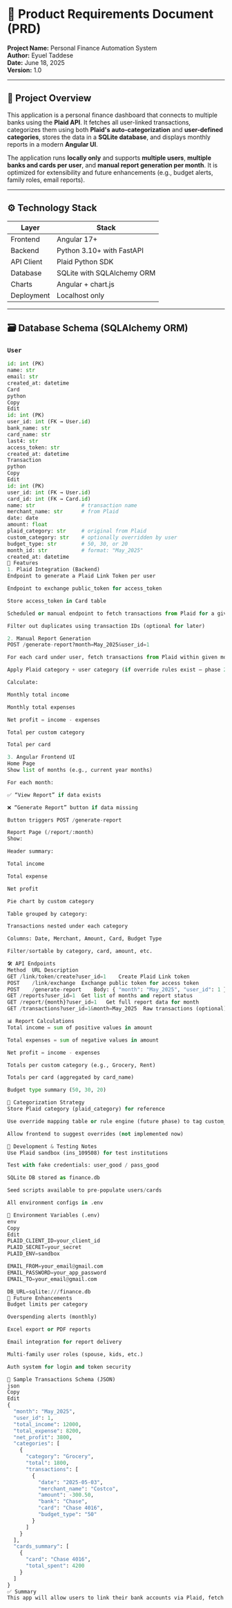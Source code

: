 # 📝 Product Requirements Document (PRD)

**Project Name:** Personal Finance Automation System  
**Author:** Eyuel Taddese  
**Date:** June 18, 2025  
**Version:** 1.0  

---

## 📌 Project Overview

This application is a personal finance dashboard that connects to multiple banks using the **Plaid API**. It fetches all user-linked transactions, categorizes them using both **Plaid's auto-categorization** and **user-defined categories**, stores the data in a **SQLite database**, and displays monthly reports in a modern **Angular UI**.

The application runs **locally only** and supports **multiple users**, **multiple banks and cards per user**, and **manual report generation per month**. It is optimized for extensibility and future enhancements (e.g., budget alerts, family roles, email reports).

---

## ⚙️ Technology Stack

| Layer       | Stack                      |
|-------------|----------------------------|
| Frontend    | Angular 17+                |
| Backend     | Python 3.10+ with FastAPI  |
| API Client  | Plaid Python SDK           |
| Database    | SQLite with SQLAlchemy ORM |
| Charts      | Angular + chart.js         |
| Deployment  | Localhost only             |

---

## 🗃️ Database Schema (SQLAlchemy ORM)

### `User`

```python
id: int (PK)
name: str
email: str
created_at: datetime
Card
python
Copy
Edit
id: int (PK)
user_id: int (FK → User.id)
bank_name: str
card_name: str
last4: str
access_token: str
created_at: datetime
Transaction
python
Copy
Edit
id: int (PK)
user_id: int (FK → User.id)
card_id: int (FK → Card.id)
name: str               # transaction name
merchant_name: str      # from Plaid
date: date
amount: float
plaid_category: str     # original from Plaid
custom_category: str    # optionally overridden by user
budget_type: str        # 50, 30, or 20
month_id: str           # format: "May_2025"
created_at: datetime
🧩 Features
1. Plaid Integration (Backend)
Endpoint to generate a Plaid Link Token per user

Endpoint to exchange public_token for access_token

Store access_token in Card table

Scheduled or manual endpoint to fetch transactions from Plaid for a given month and insert into Transaction table

Filter out duplicates using transaction IDs (optional for later)

2. Manual Report Generation
POST /generate-report?month=May_2025&user_id=1

For each card under user, fetch transactions from Plaid within given month range

Apply Plaid category + user category (if override rules exist — phase 2)

Calculate:

Monthly total income

Monthly total expenses

Net profit = income - expenses

Total per custom category

Total per card

3. Angular Frontend UI
Home Page
Show list of months (e.g., current year months)

For each month:

✅ “View Report” if data exists

❌ “Generate Report” button if data missing

Button triggers POST /generate-report

Report Page (/report/:month)
Show:

Header summary:

Total income

Total expense

Net profit

Pie chart by custom category

Table grouped by category:

Transactions nested under each category

Columns: Date, Merchant, Amount, Card, Budget Type

Filter/sortable by category, card, amount, etc.

🛠 API Endpoints
Method	URL	Description
GET	/link/token/create?user_id=1	Create Plaid Link token
POST	/link/exchange	Exchange public token for access token
POST	/generate-report	Body: { "month": "May_2025", "user_id": 1 }
GET	/reports?user_id=1	Get list of months and report status
GET	/report/{month}?user_id=1	Get full report data for month
GET	/transactions?user_id=1&month=May_2025	Raw transactions (optional)

📊 Report Calculations
Total income = sum of positive values in amount

Total expenses = sum of negative values in amount

Net profit = income - expenses

Totals per custom category (e.g., Grocery, Rent)

Totals per card (aggregated by card_name)

Budget type summary (50, 30, 20)

🧠 Categorization Strategy
Store Plaid category (plaid_category) for reference

Use override mapping table or rule engine (future phase) to tag custom_category

Allow frontend to suggest overrides (not implemented now)

🧪 Development & Testing Notes
Use Plaid sandbox (ins_109508) for test institutions

Test with fake credentials: user_good / pass_good

SQLite DB stored as finance.db

Seed scripts available to pre-populate users/cards

All environment configs in .env

🌱 Environment Variables (.env)
env
Copy
Edit
PLAID_CLIENT_ID=your_client_id
PLAID_SECRET=your_secret
PLAID_ENV=sandbox

EMAIL_FROM=your_email@gmail.com
EMAIL_PASSWORD=your_app_password
EMAIL_TO=your_email@gmail.com

DB_URL=sqlite:///finance.db
🚧 Future Enhancements
Budget limits per category

Overspending alerts (monthly)

Excel export or PDF reports

Email integration for report delivery

Multi-family user roles (spouse, kids, etc.)

Auth system for login and token security

🧾 Sample Transactions Schema (JSON)
json
Copy
Edit
{
  "month": "May_2025",
  "user_id": 1,
  "total_income": 12000,
  "total_expense": 8200,
  "net_profit": 3800,
  "categories": [
    {
      "category": "Grocery",
      "total": 1800,
      "transactions": [
        {
          "date": "2025-05-03",
          "merchant_name": "Costco",
          "amount": -300.50,
          "bank": "Chase",
          "card": "Chase 4016",
          "budget_type": "50"
        }
      ]
    }
  ],
  "cards_summary": [
    {
      "card": "Chase 4016",
      "total_spent": 4200
    }
  ]
}
✅ Summary
This app will allow users to link their bank accounts via Plaid, fetch monthly transactions, categorize and track expenses, and view them in a rich UI by month and category — all from a locally hosted Angular + Python app, designed for future extension to support multi-user families and budget alerts.